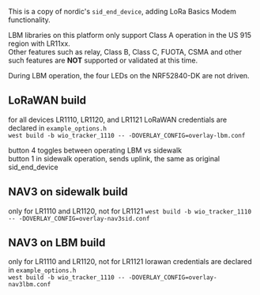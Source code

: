This is a copy of nordic's ``sid_end_device``, adding LoRa Basics Modem functionality.  

LBM libraries on this platform only support Class A operation in the US 915 region with LR11xx.  
Other features such as relay, Class B, Class C, FUOTA, CSMA and other such features are **NOT** supported or validated at this time.

During LBM operation, the four LEDs on the NRF52840-DK are not driven.

## LoRaWAN build
for all devices LR1110, LR1120, and LR1121
LoRaWAN credentials are declared in ``example_options.h``  
``west build -b wio_tracker_1110 -- -DOVERLAY_CONFIG=overlay-lbm.conf``

button 4 toggles between operating LBM vs sidewalk  
button 1 in sidewalk operation, sends uplink, the same as original sid_end_device  

## NAV3 on sidewalk build
only for LR1110 and LR1120, not for LR1121
``west build -b wio_tracker_1110 -- -DOVERLAY_CONFIG=overlay-nav3sid.conf``

## NAV3 on LBM build
only for LR1110 and LR1120, not for LR1121
lorawan credentials are declared in ``example_options.h``  
``west build -b wio_tracker_1110 -- -DOVERLAY_CONFIG=overlay-nav3lbm.conf``
